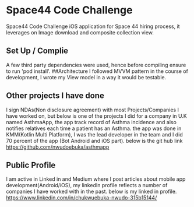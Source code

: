 # Space44 Code Challenge

Space44 Code Challenge iOS application for Space 44 hiring process, it leverages on Image download and composite collection view.
## Set Up / Complie
A few third party dependencies were used, hence before compiling ensure to run 'pod install'.
##Architecture
I followed MVVM pattern in the course of development, I wrote my View model in a way it would be testable.
## Other projects I have done
I sign NDAs(Non disclosure agreement) with most Projects/Companies I have worked on, but below is one of the projects I did for a company in U.K named AsthmaApp, the app track record of Asthma incidence and also notifies relatives each time a patient has an Asthma. the app was done in KMM(Kotlin Multi Platform), I was the lead developer in the team and I did 70 percent of the app (Bot Android and iOS part). below is the git hub link<br />
https://github.com/nwudoebuka/asthmapp

## Public Profile
I am active in Linked in and Medium where I post articles about mobile app development(Android/iOS), my linkedIn profile reflects a number of companies I have worked with in the past. below is my linked in profile.<br />
https://www.linkedin.com/in/chukwuebuka-nwudo-315b15144/

